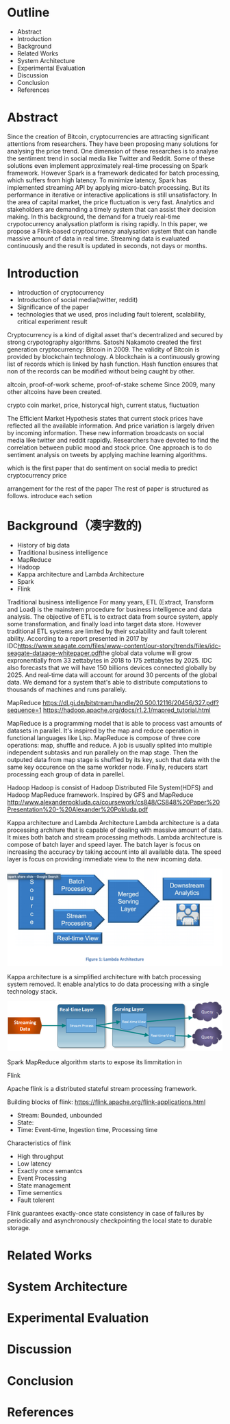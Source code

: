 # Outline
* Abstract
* Introduction
* Background
* Related Works
* System Architecture
* Experimental Evaluation
* Discussion
* Conclusion
* References

# Abstract
Since the creation of Bitcoin, cryptocurrencies are attracting significant attentions from researchers. They have been proposing many solutions for analysing the price trend. One dimension of these researches is to analyse the sentiment trend in social media like Twitter and Reddit. Some of these solutions even implement approximately real-time processing on Spark framework. However Spark is a framework dedicated for batch processing, which suffers from high latency. To minimize latency, Spark has implemented streaming API by applying micro-batch processing. But its performance in iterative or interactive applications is still unsatisfactory. In the area of capital market, the price fluctuation is very fast. Analytics and stakeholders are demanding a timely system that can assist their decision making. In this background, the demand for a truely real-time crypotocurrency analysation platform is rising rapidly. In this paper, we propose a Flink-based cryptocurrency analysation system that can handle massive amount of data in real time. Streaming data is evaluated continuously and the result is updated in seconds, not days or months.

# Introduction
* Introduction of cryptocurrency
* Introduction of social media(twitter, reddit)
* Significance of the paper
* technologies that we used, pros including fault tolerent, scalability, critical experiment result

Cryptocurrency is a kind of digital asset that's decentralized and secured by strong crypotography algorithms. Satoshi Nakamoto created the first generation cryptocurrency: Bitcoin in 2009. The validity of Bitcoin is provided by blockchain technology. A blockchain is a continuously growing list of records which is linked by hash function. Hash function ensures that non of the records can be modified without being caught by other. 

<todo>altcoin, proof-of-work scheme, proof-of-stake scheme</todo>
Since 2009, many other altcoins have been created. 

<todo>crypto coin market, price, historycal high, current status, fluctuation</todo>

The Efficient Market Hypothesis states that current stock prices have reflected all the available information. And price variation is largely driven by incoming information. These new information broadcasts on social media like twitter and reddit rappidly. Researchers have devoted to find the correlation between public mood and stock price. One approach is to do sentiment analysis on tweets by applying machine learning algorithms. 

<todo>which is the first paper that do sentiment on social media to predict cryptocurrency price</todo>

<todo>arrangement for the rest of the paper</todo>
The rest of paper is structured as follows.
<todo>introduce each setion</todo>


# Background（凑字数的)
* History of big data
* Traditional business intelligence
* MapReduce
* Hadoop
* Kappa architecture and Lambda Architecture
* Spark
* Flink


<todo>Traditional business intelligence</todo>
For many years, ETL (Extract, Transform and Load) is the mainstrem procedure for business intelligence and data analysis. The objective of ETL is to extract data from source system, apply some transformation, and finally load into target data store. However traditional ETL systems are limited by their scalability and fault tolerent ability. According to a report presented in 2017 by IDC<ref>https://www.seagate.com/files/www-content/our-story/trends/files/idc-seagate-dataage-whitepaper.pdf</ref>the global data volume will grow expronentially from 33 zettabytes in 2018 to 175 zettabytes by 2025. IDC also forecasts that we will have 150 billions devices connected globally by 2025. And real-time data will account for around 30 percents of the global data. We demand for a system that's able to distribute computations to thousands of machines and runs parallely.

<todo>MapReduce</todo>
<ref>https://dl.gi.de/bitstream/handle/20.500.12116/20456/327.pdf?sequence=1</ref>
<ref>https://hadoop.apache.org/docs/r1.2.1/mapred_tutorial.html</ref>

MapReduce is a programming model that is able to process vast amounts of datasets in parallel. It's inspired by the map and reduce operation in functional languages like Lisp. MapReduce is compose of three core operations: map, shuffle and reduce. A job is usually splited into multiple independent subtasks and run parallely on the map stage. Then the outputed data from map stage is shuffled by its key, such that data with the same key occurence on the same workder node. Finally, reducers start processing each group of data in parellel. 

<todo>Hadoop</todo>
Hadoop is consist of Hadoop Distributed File System(HDFS) and Hadoop MapReduce framework. 
Inspired by GFS and MapReduce
<ref>http://www.alexanderpokluda.ca/coursework/cs848/CS848%20Paper%20Presentation%20-%20Alexander%20Pokluda.pdf</ref>

<todo>Kappa architecture and Lambda Architecture</todo>
Lambda architecture is a data processing architure that is capable of dealing with massive amount of data. It mixes both batch and stream processing methods. Lambda architecture is compose of batch layer and speed layer. The batch layer is focus on increasing the accuracy by taking account into all available data. The speed layer is focus on providing immediate view to the new incoming data.

<todo>![lambda architecture](fig/ref_lambda_arch.png)</todo>

Kappa architecture is a simplified architecture with batch processing system removed. It enable analytics to do data processing with a single technology stack.

<todo>![lambda architecture](fig/ref_kappa_arch.png)</todo>

<todo>Spark</todo>
MapReduce algorithm starts to expose its limmitation in 

<todo>Flink</todo>

Apache flink is a distributed stateful stream processing framework. 

Building blocks of flink:
<ref>https://flink.apache.org/flink-applications.html</ref>
* Stream: Bounded, unbounded
* State: 
* Time: Event-time, Ingestion time, Processing time


Characteristics of flink
* High throughput
* Low latency
* Exactly once semantcs
* Event Processing
* State management
* Time sementics
* Fault tolerent

<ref>Flink guarantees exactly-once state consistency in case of failures by periodically and asynchronously checkpointing the local state to durable storage.</ref>

# Related Works

# System Architecture

# Experimental Evaluation

# Discussion

# Conclusion

# References